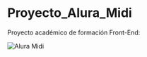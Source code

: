 # Proyecto_Alura_Midi

Proyecto académico de formación Front-End:

![Alura Midi](https://github.com/user-attachments/assets/43178570-452b-48b9-9e69-b0a8d96fe4f8)
